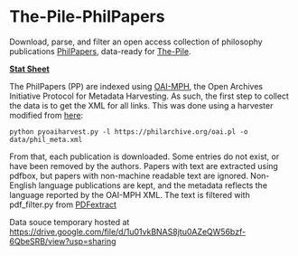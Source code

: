# The-Pile-PhilPapers

Download, parse, and filter an open access collection of philosophy publications [PhilPapers](https://philpapers.org/), data-ready for [The-Pile](https://github.com/EleutherAI/The-Pile).

[**Stat Sheet**](docs/PhilArchive.jsonl.md)

The PhilPapers (PP) are indexed using [OAI-MPH](https://www.openarchives.org/pmh/), the Open Archives Initiative Protocol for Metadata Harvesting. As such, the first step to collect the data is to get the XML for all links. This was done using a harvester modified from [here](https://raw.githubusercontent.com/vphill/pyoaiharvester/master/pyoaiharvest.py):

    python pyoaiharvest.py -l https://philarchive.org/oai.pl -o data/phil_meta.xml

From that, each publication is downloaded. Some entries do not exist, or have been removed by the authors. Papers with text are extracted using pdfbox, but papers with non-machine readable text are ignored. Non-English language publications are kept, and the metadata reflects the language reported by the OAI-MPH XML. The text is filtered with pdf_filter.py from [PDFextract](https://github.com/sdtblck/PDFextract)

Data souce temporary hosted at https://drive.google.com/file/d/1u01vkBNAS8jtu0AZeQW56bzf-6QbeSRB/view?usp=sharing